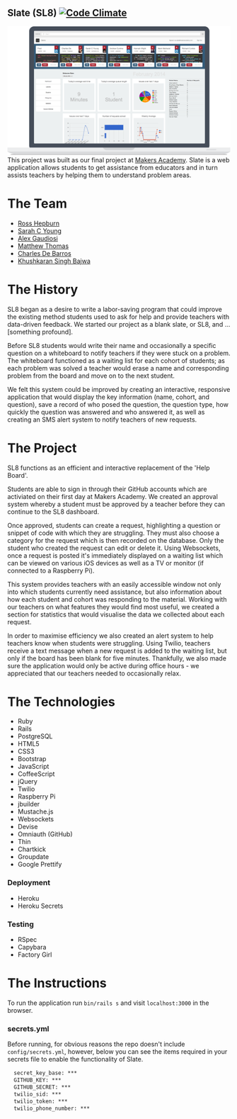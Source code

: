 Slate (SL8) [![Code Climate](https://codeclimate.com/github/slateapp/slate.png)](https://codeclimate.com/github/slateapp/slate)
---
![](screenshot.png?raw=true)
This project was built as our final project at [Makers
Academy](http://www.makersacademy.com). Slate is a web
application allows students to get assistance from
educators and in turn assists teachers by helping them
to understand problem areas.

# The Team
* [Ross Hepburn](https://github.com/RossHepburn)
* [Sarah C Young](https://github.com/sarahseewhy)
* [Alex Gaudiosi](https://github.com/alexgaudiosi)
* [Matthew Thomas](https://github.com/Lycanstrife)
* [Charles De Barros](https://github.com/Charliebr73)
* [Khushkaran Singh Bajwa](https://github.com/khushkaran)

# The History
SL8 began as a desire to write a labor-saving program that could improve the existing method students used to ask for help and provide teachers with data-driven feedback. We started our project as a blank slate, or SL8, and ...[something profound]. 

Before SL8 students would write their name and occasionally a specific question on a whiteboard to notify teachers if they were stuck on a problem. The whiteboard functioned as a waiting list for each cohort of students; as each problem was solved a teacher would erase a name and corresponding problem from the board and move on to the next student. 

We felt this system could be improved by creating an interactive, responsive application that would display the key information (name, cohort, and question), save a record of who posed the question, the question type, how quickly the question was answered and who answered it, as well as creating an SMS alert system to notify teachers of new requests.

# The Project
SL8 functions as an efficient and interactive replacement of the 'Help Board'. 

Students are able to sign in through their GitHub accounts which are activiated on their first day at Makers Academy. We created an approval system whereby a student must be approved by a teacher before they can continue to the SL8 dashboard. 

Once approved, students can create a request, highlighting a question or snippet of code with which they are struggling. They must also choose a category for the request which is then recorded on the database. Only the student who created the request can edit or delete it. Using Websockets, once a request is posted it's immediately displayed on a waiting list which can be viewed on various iOS devices as well as a TV or monitor (if connected to a Raspberry Pi).

This system provides teachers with an easily accessible window not only into which students currently need assistance, but also information about how each student and cohort was responding to the material. Working with our teachers on what features they would find most useful, we created a section for statistics that would visualise the data we collected about each request. 

In order to maximise efficiency we also created an alert system to help teachers know when students were struggling. Using Twilio, teachers receive a text message when a new request is added to the waiting list, but only if the board has been blank for five minutes. Thankfully, we also made sure the application would only be active during office hours - we appreciated that our teachers needed to occasionally relax.

# The Technologies
* Ruby
* Rails
* PostgreSQL
* HTML5
* CSS3
* Bootstrap
* JavaScript
* CoffeeScript
* jQuery
* Twilio
* Raspberry Pi
* jbuilder
* Mustache.js
* Websockets
* Devise
* Omniauth (GitHub)
* Thin
* Chartkick
* Groupdate
* Google Prettify

### Deployment
* Heroku
* Heroku Secrets

### Testing
* RSpec
* Capybara
* Factory Girl


# The Instructions
To run the application run `bin/rails s` and visit
`localhost:3000` in the browser.

### secrets.yml
Before running, for obvious reasons the repo doesn't include
`config/secrets.yml`, however, below you can see the items required
in your secrets file to enable the functionality of Slate.
```
  secret_key_base: ***
  GITHUB_KEY: ***
  GITHUB_SECRET: ***
  twilio_sid: ***
  twilio_token: ***
  twilio_phone_number: ***
```
